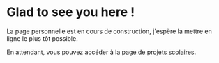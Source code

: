 # Glad to see you here !

La page personnelle est en cours de construction, j'espère la mettre en ligne le plus tôt possible. 

En attendant, vous pouvez accéder à la [page de projets scolaires](https://wq2021.github.io/pages/projets).
